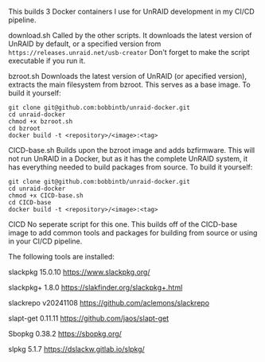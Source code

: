 This builds 3 Docker containers I use for UnRAID development in my CI/CD pipeline.

download.sh
Called by the other scripts. It downloads the latest version of UnRAID by default, or a specified version from `https://releases.unraid.net/usb-creator`
Don't forget to make the script executable if you run it.

bzroot.sh
Downloads the latest version of UnRAID (or apecified version), extracts the main filesystem from bzroot. This serves as a base image. To build it yourself:
```
git clone git@github.com:bobbintb/unraid-docker.git
cd unraid-docker
chmod +x bzroot.sh
cd bzroot
docker build -t <repository>/<image>:<tag>
```

CICD-base.sh
Builds upon the bzroot image and adds bzfirmware. This will not run UnRAID in a Docker, but as it has the complete UnRAID system, it has everything needed to build packages from source. To build it yourself:
```
git clone git@github.com:bobbintb/unraid-docker.git
cd unraid-docker
chmod +x CICD-base.sh
cd CICD-base
docker build -t <repository>/<image>:<tag>
```

CICD
No seperate script for this one. This builds off of the CICD-base image to add common tools and packages for building from source or using in your CI/CD pipeline.

The following tools are installed:

  slackpkg 15.0.10 https://www.slackpkg.org/

  slackpkg+ 1.8.0 https://slakfinder.org/slackpkg+.html

  slackrepo v20241108 https://github.com/aclemons/slackrepo

  slapt-get 0.11.11 https://github.com/jaos/slapt-get

  Sbopkg 0.38.2 https://sbopkg.org/

  slpkg 5.1.7 https://dslackw.gitlab.io/slpkg/
